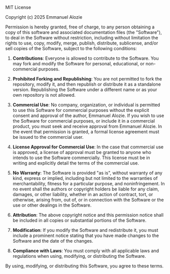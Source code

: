 MIT License

Copyright (c) 2025 Emmanuel Alozie

Permission is hereby granted, free of charge, to any person obtaining a copy of this software and associated documentation files (the "Software"), to deal in the Software without restriction, including without limitation the rights to use, copy, modify, merge, publish, distribute, sublicense, and/or sell copies of the Software, subject to the following conditions:

1. **Contributions**: Everyone is allowed to contribute to the Software. You may fork and modify the Software for personal, educational, or non-commercial purposes.

2. **Prohibited Forking and Republishing**: You are not permitted to fork the repository, modify it, and then republish or distribute it as a standalone version. Republishing the Software under a different name or as your own repository is not allowed.

3. **Commercial Use**: No company, organization, or individual is permitted to use this Software for commercial purposes without the explicit consent and approval of the author, Emmanuel Alozie. If you wish to use the Software for commercial purposes, or include it in a commercial product, you must seek and receive approval from Emmanuel Alozie. In the event that permission is granted, a formal license agreement must be issued to the commercial user.

4. **License Approval for Commercial Use**: In the case that commercial use is approved, a license of approval must be granted to anyone who intends to use the Software commercially. This license must be in writing and explicitly detail the terms of the commercial use.

5. **No Warranty**: The Software is provided "as is", without warranty of any kind, express or implied, including but not limited to the warranties of merchantability, fitness for a particular purpose, and noninfringement. In no event shall the authors or copyright holders be liable for any claim, damages, or other liability, whether in an action of contract, tort, or otherwise, arising from, out of, or in connection with the Software or the use or other dealings in the Software.

6. **Attribution**: The above copyright notice and this permission notice shall be included in all copies or substantial portions of the Software.

7. **Modification**: If you modify the Software and redistribute it, you must include a prominent notice stating that you have made changes to the Software and the date of the changes.

8. **Compliance with Laws**: You must comply with all applicable laws and regulations when using, modifying, or distributing the Software.

By using, modifying, or distributing this Software, you agree to these terms.
